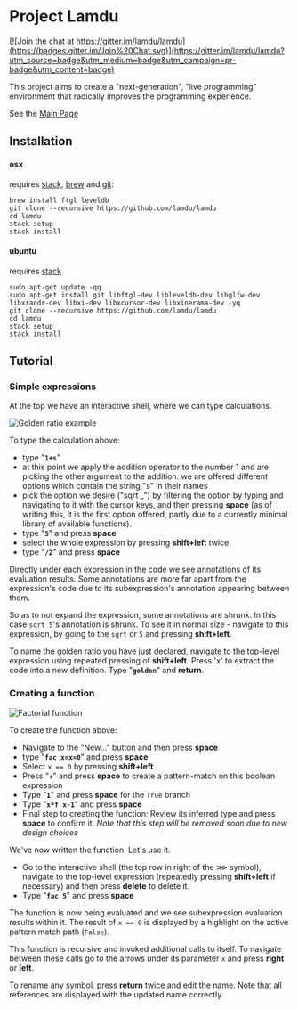 # Project Lamdu

[![Join the chat at https://gitter.im/lamdu/lamdu](https://badges.gitter.im/Join%20Chat.svg)](https://gitter.im/lamdu/lamdu?utm_source=badge&utm_medium=badge&utm_campaign=pr-badge&utm_content=badge)

This project aims to create a "next-generation", "live programming" environment that radically improves the programming experience.

See the [Main Page](http://lamdu.org/)


## Installation

#### osx

requires [stack](https://github.com/commercialhaskell/stack/releases), [brew](http://brew.sh/) and [git](https://git-scm.com/):

```shell
brew install ftgl leveldb
git clone --recursive https://github.com/lamdu/lamdu
cd lamdu
stack setup
stack install

```

#### ubuntu

requires [stack](https://github.com/commercialhaskell/stack/releases)
```shell
sudo apt-get update -qq
sudo apt-get install git libftgl-dev libleveldb-dev libglfw-dev libxrandr-dev libxi-dev libxcursor-dev libxinerama-dev -yq
git clone --recursive https://github.com/lamdu/lamdu
cd lamdu
stack setup
stack install

```

## Tutorial

### Simple expressions

At the top we have an interactive shell, where we can type calculations.

![Golden ratio example](https://i.imgur.com/vbPRcCO.png)

To type the calculation above:

* type "**`1+s`**"
* at this point we apply the addition operator to the number 1 and are picking the other argument to the addition. we are offered different options which contain the string "s" in their names
* pick the option we desire ("sqrt _") by filtering the option by typing and navigating to it with the cursor keys, and then pressing **space** (as of writing this, it is the first option offered, partly due to a currently minimal library of available functions).
* type "**`5`**" and press **space**
* select the whole expression by pressing **shift+left** twice
* type "**`/2`**" and press **space**

Directly under each expression in the code we see annotations of its evaluation results. Some annotations are more far apart from the expression's code due to its subexpression's annotation appearing between them.

So as to not expand the expression, some annotations are shrunk. In this case `sqrt 5`'s annotation is shrunk. To see it in normal size - navigate to this expression, by going to the `sqrt` or `5` and pressing **shift+left**.

To name the golden ratio you have just declared, navigate to the top-level expression using repeated pressing of **shift+left**. Press 'x' to extract the code into a new definition. Type "**`golden`**" and **return**.

### Creating a function

![Factorial function](http://i.imgur.com/BVcLBLX.png)

To create the function above:

* Navigate to the "New..." button and then press **space**
* type "**`fac x=x=0`**" and press **space**
* Select `x == 0` by pressing **shift+left**
* Press "**`:`**" and press **space** to create a pattern-match on this boolean expression
* Type "**`1`**" and press **space** for the `True` branch
* Type "**`x*f x-1`**" and press **space**
* Final step to creating the function: Review its inferred type and press **space** to confirm it. *Note that this step will be removed soon due to new design choices*

We've now written the function. Let's use it.

* Go to the interactive shell (the top row in right of the ⋙ symbol), 
  navigate to the top-level expression (repeatedly pressing **shift+left** if necessary) and then press **delete** to delete it.
* Type "**`fac 5`**" and press **space**

The function is now being evaluated and we see subexpression evaluation results within it. The result of `x == 0` is displayed by a highlight on the active pattern match path (`False`).

This function is recursive and invoked additional calls to itself. To navigate between these calls go to the arrows under its parameter `x` and press **right** or **left**.

To rename any symbol, press **return** twice and edit the name. Note that all references are displayed with the updated name correctly.
